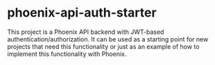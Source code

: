 # phoenix-api-auth-starter
This project is a Phoenix API backend with JWT-based authentication/authorization. It can be used as a starting point for new projects that need this functionality or just as an example of how to implement this functionality with Phoenix.
